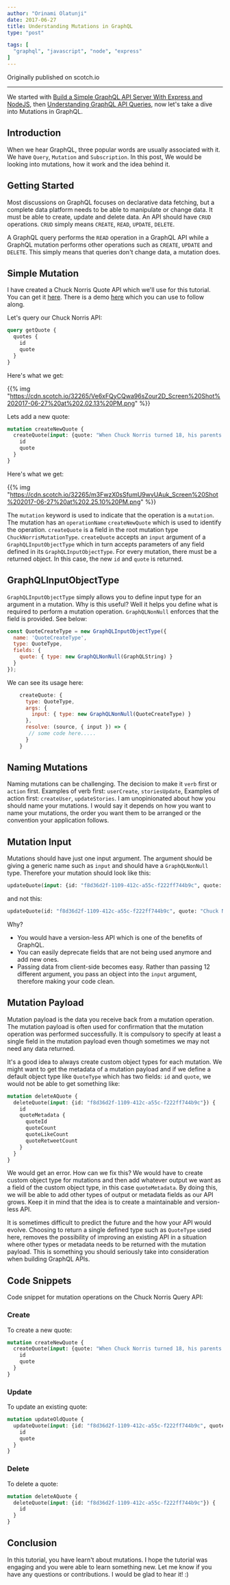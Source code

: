 ```yaml
---
author: "Orinami Olatunji"
date: 2017-06-27
title: Understanding Mutations in GraphQL
type: "post"

tags: [
  "graphql", "javascript", "node", "express"
]
---
```

Originally published on scotch.io

---

We started with [Build a Simple GraphQL API Server With Express and NodeJS](/posts/build-a-simple-graphql-api-server-with-express-and-nodejs), then [Understanding GraphQL API Queries](/posts/understanding-graphql-api-queries), now let's take a dive into Mutations in GraphQL.

## Introduction
When we hear GraphQL, three popular words are usually associated with it. We have `Query`, `Mutation` and `Subscription`. In this post, We would be looking into mutations, how it work and the idea behind it.

## Getting Started
Most discussions on GraphQL focuses on declarative data fetching, but a complete data platform needs to be able to manipulate or change data. It must be able to create, update and delete data. An API should have `CRUD` operations. `CRUD` simply means `CREATE`, `READ`, `UPDATE`, `DELETE`. 

A GraphQL query performs the  `READ` operation in a GraphQL API while a GraphQL mutation performs other operations such as `CREATE`, `UPDATE` and `DELETE`. This simply means that queries don't change data, a mutation does.

## Simple Mutation
I have created a Chuck Norris Quote API which we'll use for this tutorial. You can get it [here](https://github.com/codediger/graphql-mutation-example).  There is a demo [here](https://graphql-mutation.herokuapp.com) which you can use to follow along. 

Let's query our Chuck Norris API:
```graphql
query getQuote {
  quotes {
    id
    quote
  }
}
```

Here's what we get:

{{% img "https://cdn.scotch.io/32265/Ve6xFQyCQwa96sZour2D_Screen%20Shot%202017-06-27%20at%202.02.13%20PM.png" %}}

Lets add a new quote:

```graphql
mutation createNewQuote {
  createQuote(input: {quote: "When Chuck Norris turned 18, his parents moved out."}) {
    id
    quote
  }
}
```

Here's what we get:


{{% img "https://cdn.scotch.io/32265/m3FwzX0sSfumU9wvUAuk_Screen%20Shot%202017-06-27%20at%202.25.10%20PM.png" %}}

The `mutation` keyword is used to indicate that the operation is a `mutation`. The mutation has an `operationName` `createNewQuote` which is used to identify the operation. `createQuote` is a field in the root mutation type `ChuckNorrisMutationType`. `createQuote` accepts an `input` argument of a `GraphQLInputObjectType` which in turn accepts parameters of any field defined in its `GraphQLInputObjectType`. For every mutation, there must be a returned object. In this case, the new `id` and `quote` is returned.

## GraphQLInputObjectType
`GraphQLInputObjectType` simply allows you to define input type for an argument in a mutation. Why is this useful? Well it helps you define what is required to perform a mutation operation. `GraphQLNonNull` enforces that the field is provided. See below:

```javascript
const QuoteCreateType = new GraphQLInputObjectType({
  name: 'QuoteCreateType',
  type: QuoteType,
  fields: {
    quote: { type: new GraphQLNonNull(GraphQLString) }
  }
});
```

We can see its usage here:
```javascript
    createQuote: {
      type: QuoteType,
      args: {
        input: { type: new GraphQLNonNull(QuoteCreateType) }
      },
      resolve: (source, { input }) => {
       // some code here.....
      }
    }
```

## Naming Mutations
Naming mutations can be challenging. The decision to make it `verb` first or `action` first. Examples of verb first: `userCreate`, `storiesUpdate`, Examples of action first: `createUser`, `updateStories`. I am unopinionated about how you should name your mutations. I would say it depends on how you want to name your mutations, the order you want them to be arranged or the convention your application follows.

## Mutation Input

Mutations should have just one input argument. The argument should be giving a generic name such as `input` and should have a `GraphQLNonNull` type. Therefore your mutation should look like this:

```graphql
updateQuote(input: {id: "f8d36d2f-1109-412c-a55c-f222ff744b9c", quote: "Chuck Norris knows Victoria's secret."}) { .... }
```

and not this:

```graphql
updateQuote(id: "f8d36d2f-1109-412c-a55c-f222ff744b9c", quote: "Chuck Norris knows Victoria's secret.") { ....  }
```

Why? 
* You would have a version-less API which is one of the benefits of GraphQL.
* You can easily deprecate fields that are not being used anymore and add new ones.
* Passing data from client-side becomes easy. Rather than passing 12 different argument, you pass an object into the `input` argument, therefore making your code clean.

## Mutation Payload
Mutation payload is the data you receive back from a mutation operation. The mutation payload is often used for confirmation that the mutation operation was performed successfully. It is compulsory to specify at least a single field in the mutation payload even though sometimes we may not need any data returned.

It's a good idea to always create custom object types for each mutation. We might want to get the metadata of a mutation payload and if we define a default object type like `QuoteType` which has two fields: `id` and `quote`, we would not be able to get something like:
```graphql
mutation deleteAQuote {
  deleteQuote(input: {id: "f8d36d2f-1109-412c-a55c-f222ff744b9c"}) {
    id
    quoteMetadata {
      quoteId
      quoteCount
      quoteLikeCount
      quoteRetweetCount
    }
  }
}

```

We would get an error. How can we fix this? We would have to create custom object type for mutations and then add whatever output we want as a field of the custom object type, in this case `quoteMetadata`. By doing this, we will be able to add other types of output or metadata fields as our API grows. Keep it in mind that the idea is to create a maintainable and version-less API.

It is sometimes difficult to predict the future and the how your API would evolve. Choosing to return a single defined type such as `QuoteType` used here, removes the possibility of improving an existing API in a situation where other types or metadata needs to be returned with the mutation payload. This is something you should seriously take into consideration when building GraphQL APIs.

## Code Snippets 
Code snippet for mutation operations on the Chuck Norris Query API:

### Create
To create a new quote:
```graphql
mutation createNewQuote {
  createQuote(input: {quote: "When Chuck Norris turned 18, his parents moved out."}) {
    id
    quote
  }
}
```

### Update
To update an existing quote:
```graphql
mutation updateOldQuote {
  updateQuote(input: {id: "f8d36d2f-1109-412c-a55c-f222ff744b9c", quote: "Chuck Norris knows Victoria's secret."}) {
    id
    quote
  }
}
```

### Delete
To delete a quote:
```graphql
mutation deleteAQuote {
  deleteQuote(input: {id: "f8d36d2f-1109-412c-a55c-f222ff744b9c"}) {
    id
  }
}
```

## Conclusion
In this tutorial, you have learn't about mutations. I hope the tutorial was engaging and you were able to learn something new. Let me know if you have any questions or contributions. I would be glad to hear it! :)